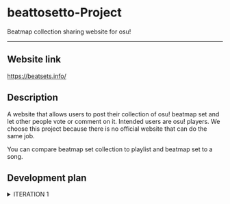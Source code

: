 # beattosetto-Project
Beatmap collection sharing website for osu!

---
## Website link
https://beatsets.info/  

## Description
A website that allows users to post their collection of osu! beatmap set and let other people vote or comment on it. Intended users are osu! players. We choose this project because there is no official website that can do the same job.

You can compare beatmap set collection to playlist and beatmap set to a song.

## Development plan
<details>
  <summary> ITERATION 1 </summary>
  <p>

#### Goal
1. Design mock up  
2. Create models UML  
3. Setup development and deployment environment  
4. Complete project proposal
5. Create project wiki & README.md

#### Features
1. UI mock up
2. UML diagram for database model

#### Acceptance criteria
1. Models and diagrams are ready to use on iteration 2
2. The project is ready for development and deployment
3. Wiki & README.md are easy to read 

</p>
  </details>